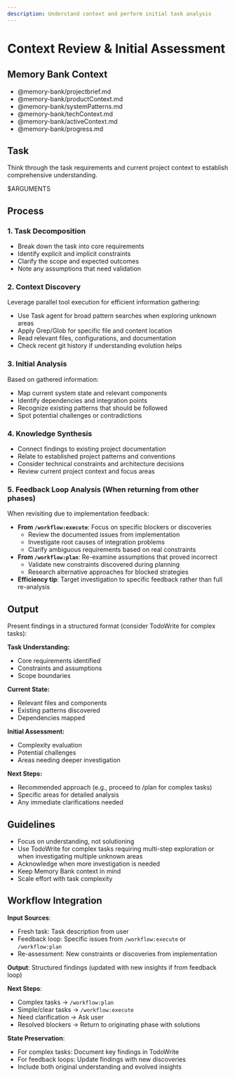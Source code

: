 ```yaml
---
description: Understand context and perform initial task analysis
---
```

# Context Review & Initial Assessment

## Memory Bank Context
- @memory-bank/projectbrief.md
- @memory-bank/productContext.md
- @memory-bank/systemPatterns.md
- @memory-bank/techContext.md
- @memory-bank/activeContext.md
- @memory-bank/progress.md

## Task
Think through the task requirements and current project context to establish comprehensive understanding.

$ARGUMENTS

## Process

### 1. Task Decomposition
- Break down the task into core requirements
- Identify explicit and implicit constraints
- Clarify the scope and expected outcomes
- Note any assumptions that need validation

### 2. Context Discovery
Leverage parallel tool execution for efficient information gathering:
- Use Task agent for broad pattern searches when exploring unknown areas
- Apply Grep/Glob for specific file and content location
- Read relevant files, configurations, and documentation
- Check recent git history if understanding evolution helps

### 3. Initial Analysis
Based on gathered information:
- Map current system state and relevant components
- Identify dependencies and integration points
- Recognize existing patterns that should be followed
- Spot potential challenges or contradictions

### 4. Knowledge Synthesis
- Connect findings to existing project documentation
- Relate to established project patterns and conventions
- Consider technical constraints and architecture decisions
- Review current project context and focus areas

### 5. Feedback Loop Analysis (When returning from other phases)
When revisiting due to implementation feedback:
- **From `/workflow:execute`**: Focus on specific blockers or discoveries
  - Review the documented issues from implementation
  - Investigate root causes of integration problems
  - Clarify ambiguous requirements based on real constraints
- **From `/workflow:plan`**: Re-examine assumptions that proved incorrect
  - Validate new constraints discovered during planning
  - Research alternative approaches for blocked strategies
- **Efficiency tip**: Target investigation to specific feedback rather than full re-analysis

## Output

Present findings in a structured format (consider TodoWrite for complex tasks):

**Task Understanding:**
- Core requirements identified
- Constraints and assumptions
- Scope boundaries

**Current State:**
- Relevant files and components
- Existing patterns discovered
- Dependencies mapped

**Initial Assessment:**
- Complexity evaluation
- Potential challenges
- Areas needing deeper investigation

**Next Steps:**
- Recommended approach (e.g., proceed to /plan for complex tasks)
- Specific areas for detailed analysis
- Any immediate clarifications needed

## Guidelines

- Focus on understanding, not solutioning
- Use TodoWrite for complex tasks requiring multi-step exploration or when investigating multiple unknown areas
- Acknowledge when more investigation is needed
- Keep Memory Bank context in mind
- Scale effort with task complexity

## Workflow Integration

**Input Sources**:
- Fresh task: Task description from user
- Feedback loop: Specific issues from `/workflow:execute` or `/workflow:plan`
- Re-assessment: New constraints or discoveries from implementation

**Output**: Structured findings (updated with new insights if from feedback loop)

**Next Steps**:
- Complex tasks → `/workflow:plan`
- Simple/clear tasks → `/workflow:execute`
- Need clarification → Ask user
- Resolved blockers → Return to originating phase with solutions

**State Preservation**: 
- For complex tasks: Document key findings in TodoWrite
- For feedback loops: Update findings with new discoveries
- Include both original understanding and evolved insights